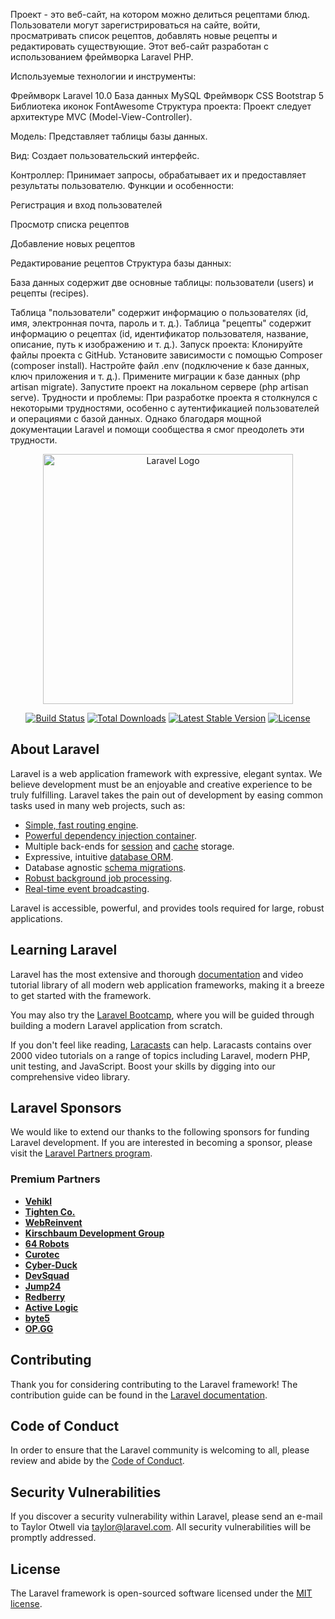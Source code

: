 Проект - это веб-сайт, на котором можно делиться рецептами блюд. Пользователи могут зарегистрироваться на сайте, войти, просматривать список рецептов, добавлять новые рецепты и редактировать существующие. Этот веб-сайт разработан с использованием фреймворка Laravel PHP.

Используемые технологии и инструменты:

Фреймворк Laravel 10.0 База данных MySQL Фреймворк CSS Bootstrap 5 Библиотека иконок FontAwesome Структура проекта: Проект следует архитектуре MVC (Model-View-Controller).

Модель: Представляет таблицы базы данных.

Вид: Создает пользовательский интерфейс.

Контроллер: Принимает запросы, обрабатывает их и предоставляет результаты пользователю. Функции и особенности:

Регистрация и вход пользователей

Просмотр списка рецептов

Добавление новых рецептов

Редактирование рецептов Структура базы данных:

База данных содержит две основные таблицы: пользователи (users) и рецепты (recipes).

Таблица "пользователи" содержит информацию о пользователях (id, имя, электронная почта, пароль и т. д.). Таблица "рецепты" содержит информацию о рецептах (id, идентификатор пользователя, название, описание, путь к изображению и т. д.). Запуск проекта: Клонируйте файлы проекта с GitHub. Установите зависимости с помощью Composer (composer install). Настройте файл .env (подключение к базе данных, ключ приложения и т. д.). Примените миграции к базе данных (php artisan migrate). Запустите проект на локальном сервере (php artisan serve). Трудности и проблемы: При разработке проекта я столкнулся с некоторыми трудностями, особенно с аутентификацией пользователей и операциями с базой данных. Однако благодаря мощной документации Laravel и помощи сообщества я смог преодолеть эти трудности.
<p align="center"><a href="https://laravel.com" target="_blank"><img src="https://raw.githubusercontent.com/laravel/art/master/logo-lockup/5%20SVG/2%20CMYK/1%20Full%20Color/laravel-logolockup-cmyk-red.svg" width="400" alt="Laravel Logo"></a></p>

<p align="center">
<a href="https://github.com/laravel/framework/actions"><img src="https://github.com/laravel/framework/workflows/tests/badge.svg" alt="Build Status"></a>
<a href="https://packagist.org/packages/laravel/framework"><img src="https://img.shields.io/packagist/dt/laravel/framework" alt="Total Downloads"></a>
<a href="https://packagist.org/packages/laravel/framework"><img src="https://img.shields.io/packagist/v/laravel/framework" alt="Latest Stable Version"></a>
<a href="https://packagist.org/packages/laravel/framework"><img src="https://img.shields.io/packagist/l/laravel/framework" alt="License"></a>
</p>

## About Laravel

Laravel is a web application framework with expressive, elegant syntax. We believe development must be an enjoyable and creative experience to be truly fulfilling. Laravel takes the pain out of development by easing common tasks used in many web projects, such as:

- [Simple, fast routing engine](https://laravel.com/docs/routing).
- [Powerful dependency injection container](https://laravel.com/docs/container).
- Multiple back-ends for [session](https://laravel.com/docs/session) and [cache](https://laravel.com/docs/cache) storage.
- Expressive, intuitive [database ORM](https://laravel.com/docs/eloquent).
- Database agnostic [schema migrations](https://laravel.com/docs/migrations).
- [Robust background job processing](https://laravel.com/docs/queues).
- [Real-time event broadcasting](https://laravel.com/docs/broadcasting).

Laravel is accessible, powerful, and provides tools required for large, robust applications.

## Learning Laravel

Laravel has the most extensive and thorough [documentation](https://laravel.com/docs) and video tutorial library of all modern web application frameworks, making it a breeze to get started with the framework.

You may also try the [Laravel Bootcamp](https://bootcamp.laravel.com), where you will be guided through building a modern Laravel application from scratch.

If you don't feel like reading, [Laracasts](https://laracasts.com) can help. Laracasts contains over 2000 video tutorials on a range of topics including Laravel, modern PHP, unit testing, and JavaScript. Boost your skills by digging into our comprehensive video library.

## Laravel Sponsors

We would like to extend our thanks to the following sponsors for funding Laravel development. If you are interested in becoming a sponsor, please visit the [Laravel Partners program](https://partners.laravel.com).

### Premium Partners

- **[Vehikl](https://vehikl.com/)**
- **[Tighten Co.](https://tighten.co)**
- **[WebReinvent](https://webreinvent.com/)**
- **[Kirschbaum Development Group](https://kirschbaumdevelopment.com)**
- **[64 Robots](https://64robots.com)**
- **[Curotec](https://www.curotec.com/services/technologies/laravel/)**
- **[Cyber-Duck](https://cyber-duck.co.uk)**
- **[DevSquad](https://devsquad.com/hire-laravel-developers)**
- **[Jump24](https://jump24.co.uk)**
- **[Redberry](https://redberry.international/laravel/)**
- **[Active Logic](https://activelogic.com)**
- **[byte5](https://byte5.de)**
- **[OP.GG](https://op.gg)**

## Contributing

Thank you for considering contributing to the Laravel framework! The contribution guide can be found in the [Laravel documentation](https://laravel.com/docs/contributions).

## Code of Conduct

In order to ensure that the Laravel community is welcoming to all, please review and abide by the [Code of Conduct](https://laravel.com/docs/contributions#code-of-conduct).

## Security Vulnerabilities

If you discover a security vulnerability within Laravel, please send an e-mail to Taylor Otwell via [taylor@laravel.com](mailto:taylor@laravel.com). All security vulnerabilities will be promptly addressed.

## License

The Laravel framework is open-sourced software licensed under the [MIT license](https://opensource.org/licenses/MIT).
